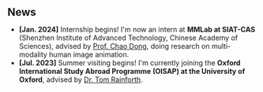 <h1 id="news"></h1>

<h2 style="margin: 30px 0px 10px;">News</h2>

<ul>

<li><strong>[Jan. 2024]</strong> Internship begins! I'm now an intern at <strong>MMLab at SIAT-CAS</strong> (Shenzhen Institute of Advanced Technology, Chinese Academy of Sciences), advised by <a href="https://xpixel.group/2010/01/20/chaodong.html">Prof. Chao Dong</a>, doing research on multi-modality human image animation. </li>
<li><strong>[Jul. 2023]</strong> Summer visiting begins! I'm currently joining the <strong>Oxford International Study Abroad Programme (OISAP) at the University of Oxford</strong>, advised by <a href="https://stats.ox.ac.uk/people/tom-rainforth" target="_blank">Dr. Tom Rainforth</a>. </li>
</div>
</ul>
